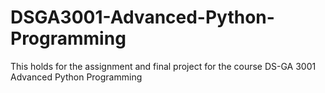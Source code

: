 # DSGA3001-Advanced-Python-Programming
This holds for the assignment and final project for the course DS-GA 3001 Advanced Python Programming
